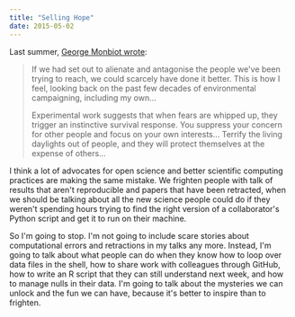 ```yaml
---
title: "Selling Hope"
date: 2015-05-02
---
```

<p>
  Last summer,
  <a href="http://www.theguardian.com/commentisfree/2014/jun/16/saving-the-world-promise-not-fear-nature-environmentalism">George Monbiot wrote</a>:
</p>
<blockquote>
  <p>
    If we had set out to alienate and antagonise the people we've been trying to reach,
    we could scarcely have done it better.
    This is how I feel,
    looking back on the past few decades of environmental campaigning, including my own…
  </p>
  <p>
    Experimental work suggests that when fears are whipped up,
    they trigger an instinctive survival response.
    You suppress your concern for other people and focus on your own interests…
    Terrify the living daylights out of people, and they will protect themselves at the expense of others…
  </p>
</blockquote>
<p>
  I think a lot of advocates for open science and better scientific computing practices
  are making the same mistake.
  We frighten people with talk of results that aren't reproducible and papers that have been retracted,
  when we should be talking about all the new science people could do
  if they weren't spending hours trying to find the right version of a collaborator's Python script
  and get it to run on their machine.
</p>
<p>
  So I'm going to stop.
  I'm not going to include scare stories about computational errors and retractions in my talks any more.
  Instead,
  I'm going to talk about what people can do when they know
  how to loop over data files in the shell,
  how to share work with colleagues through GitHub,
  how to write an R script that they can still understand next week,
  and how to manage nulls in their data.
  I'm going to talk about the mysteries we can unlock and the fun we can have,
  because it's better to inspire than to frighten.
</p>
